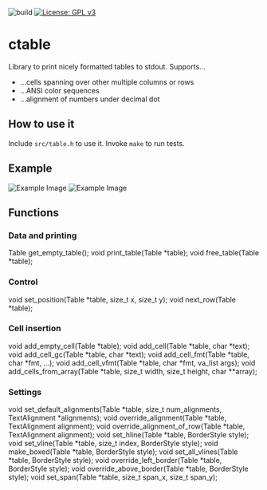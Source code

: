 ![build](https://github.com/PhilippHochmann/ctable/workflows/build/badge.svg)
[![License: GPL v3](https://img.shields.io/badge/License-GPL%20v3-blue.svg)](http://www.gnu.org/licenses/gpl-3.0)

# ctable
Library to print nicely formatted tables to stdout.
Supports...
* ...cells spanning over other multiple columns or rows
* ...ANSI color sequences
* ...alignment of numbers under decimal dot

## How to use it
Include ```src/table.h``` to use it. Invoke ```make``` to run tests.

## Example
![Example Image](https://github.com/PhilippHochmann/ctable/example.png)
![Example Image](https://github.com/PhilippHochmann/ctable/example2.png)

## Functions
### Data and printing
Table get_empty_table();
void print_table(Table *table);
void free_table(Table *table);

### Control
void set_position(Table *table, size_t x, size_t y);
void next_row(Table *table);

### Cell insertion
void add_empty_cell(Table *table);
void add_cell(Table *table, char *text);
void add_cell_gc(Table *table, char *text);
void add_cell_fmt(Table *table, char *fmt, ...);
void add_cell_vfmt(Table *table, char *fmt, va_list args);
void add_cells_from_array(Table *table, size_t width, size_t height, char **array);

### Settings
void set_default_alignments(Table *table, size_t num_alignments, TextAlignment *alignments);
void override_alignment(Table *table, TextAlignment alignment);
void override_alignment_of_row(Table *table, TextAlignment alignment);
void set_hline(Table *table, BorderStyle style);
void set_vline(Table *table, size_t index, BorderStyle style);
void make_boxed(Table *table, BorderStyle style);
void set_all_vlines(Table *table, BorderStyle style);
void override_left_border(Table *table, BorderStyle style);
void override_above_border(Table *table, BorderStyle style);
void set_span(Table *table, size_t span_x, size_t span_y);
